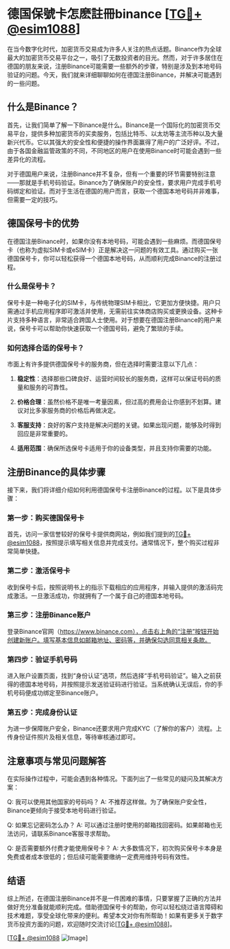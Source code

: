 # 德国保號卡怎麽註冊binance [[TG💪+ @esim1088](https://t.me/s/esim1088)]

在当今数字化时代，加密货币交易成为许多人关注的热点话题。Binance作为全球最大的加密货币交易平台之一，吸引了无数投资者的目光。然而，对于许多居住在德国的朋友来说，注册Binance可能需要一些额外的步骤，特别是涉及到本地号码验证的问题。今天，我们就来详细聊聊如何在德国注册Binance，并解决可能遇到的一些问题。

## 什么是Binance？

首先，让我们简单了解一下Binance是什么。Binance是一个国际化的加密货币交易平台，提供多种加密货币的买卖服务，包括比特币、以太坊等主流币种以及大量新兴代币。它以其强大的安全性和便捷的操作界面赢得了用户的广泛好评。不过，由于各国金融监管政策的不同，不同地区的用户在使用Binance时可能会遇到一些差异化的流程。

对于德国用户来说，注册Binance并不复杂，但有一个重要的环节需要特别注意——那就是手机号码验证。Binance为了确保账户的安全性，要求用户完成手机号码绑定和验证。而对于生活在德国的用户而言，获取一个德国本地号码并非难事，但需要一定的技巧。

## 德国保号卡的优势

在德国注册Binance时，如果你没有本地号码，可能会遇到一些麻烦。而德国保号卡（也称为虚拟SIM卡或eSIM卡）正是解决这一问题的有效工具。通过购买一张德国保号卡，你可以轻松获得一个德国本地号码，从而顺利完成Binance的注册过程。

### 什么是保号卡？

保号卡是一种电子化的SIM卡，与传统物理SIM卡相比，它更加方便快捷。用户只需通过手机应用程序即可激活并使用，无需前往实体商店购买或更换设备。这种卡片支持多种语言，非常适合跨国人士使用。对于想要在德国注册Binance的用户来说，保号卡可以帮助你快速获取一个德国号码，避免了繁琐的手续。

### 如何选择合适的保号卡？

市面上有许多提供德国保号卡的服务商，但在选择时需要注意以下几点：

1. **稳定性**：选择那些口碑良好、运营时间较长的服务商，这样可以保证号码的质量和服务的可靠性。
   
2. **价格合理**：虽然价格不是唯一考量因素，但过高的费用会让你感到不划算。建议对比多家服务商的价格后再做决定。

3. **客服支持**：良好的客户支持是解决问题的关键。如果出现问题，能够及时得到回应是非常重要的。

4. **适用范围**：确保所选保号卡适用于你的设备类型，并且支持你需要的功能。

## 注册Binance的具体步骤

接下来，我们将详细介绍如何利用德国保号卡注册Binance的过程。以下是具体步骤：

### 第一步：购买德国保号卡

首先，访问一家信誉较好的保号卡提供商网站，例如我们提到的[TG💪+ @esim1088](https://t.me/s/esim1088)，按照提示填写相关信息并完成支付。通常情况下，整个购买过程非常简单快捷。

### 第二步：激活保号卡

收到保号卡后，按照说明书上的指示下载相应的应用程序，并输入提供的激活码完成激活。一旦激活成功，你就拥有了一个属于自己的德国本地号码。

### 第三步：注册Binance账户

登录Binance官网（https://www.binance.com），点击右上角的“注册”按钮开始创建新账户。填写基本信息如邮箱地址、密码等，并确保勾选同意相关条款。

### 第四步：验证手机号码

进入账户设置页面，找到“身份认证”选项，然后选择“手机号码验证”。输入之前获得的德国本地号码，并按照提示发送验证码进行验证。当系统确认无误后，你的手机号码便成功绑定至Binance账户。

### 第五步：完成身份认证

为进一步保障账户安全，Binance还要求用户完成KYC（了解你的客户）流程。上传身份证件照片及相关信息，等待审核通过即可。

## 注意事项与常见问题解答

在实际操作过程中，可能会遇到各种情况。下面列出了一些常见的疑问及其解决方案：

Q: 我可以使用其他国家的号码吗？
A: 不推荐这样做。为了确保账户安全性，Binance更倾向于接受本地号码进行验证。

Q: 如果忘记密码怎么办？
A: 可以通过注册时使用的邮箱找回密码。如果邮箱也无法访问，请联系Binance客服寻求帮助。

Q: 是否需要额外付费才能使用保号卡？
A: 大多数情况下，初次购买保号卡本身是免费或者成本很低的；但后续可能需要缴纳一定费用维持号码有效性。

## 结语

综上所述，在德国注册Binance并不是一件困难的事情，只要掌握了正确的方法并做好充分准备就能顺利完成。借助德国保号卡的帮助，你可以轻松绕过语言障碍和技术难题，享受全球化带来的便利。希望本文对你有所帮助！如果有更多关于数字货币投资方面的问题，欢迎随时交流讨论[[TG💪+ @esim1088](https://t.me/s/esim1088)]。

[[TG💪+ @esim1088](https://t.me/s/esim1088) ![Image](https://i.postimg.cc/4NQfJmqS/Snipaste-2025-05-13-00-14-12.png)]